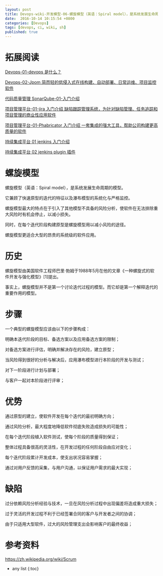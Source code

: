 ```yaml
---
layout: post
title: Devops-wiki-开发模型-06-螺旋模型（英语：Spiral model），是系统发展生命周期的模型。
date:  2016-10-14 10:15:54 +0800
categories: [Devops]
tags: [devops, ci, wiki, sh]
published: true
---
```


# 拓展阅读

[Devops-01-devops 是什么？](https://houbb.github.io/2016/10/14/devops-01-overview)

[Devops-02-Jpom 简而轻的低侵入式在线构建、自动部署、日常运维、项目监控软件](https://houbb.github.io/2016/10/14/devops-02-jpom)

[代码质量管理 SonarQube-01-入门介绍](https://houbb.github.io/2016/10/14/devops-sonarqube-01-intro)

[项目管理平台-01-jira 入门介绍 缺陷跟踪管理系统，为针对缺陷管理、任务追踪和项目管理的商业性应用软件](https://houbb.github.io/2016/10/14/project-manage-jira-01-intro)

[项目管理平台-01-Phabricator 入门介绍 一套集成的强大工具，帮助公司构建更高质量的软件](https://houbb.github.io/2016/10/14/project-manage-phabricator-01-overview)

[持续集成平台 01 jenkins 入门介绍](https://houbb.github.io/2016/10/14/devops-jenkins-01-intro)

[持续集成平台 02 jenkins plugin 插件](https://houbb.github.io/2016/10/14/devops-jenkins-02-plugin)

# 螺旋模型

螺旋模型（英语：Spiral model），是系统发展生命周期的模型。

它兼顾了快速原型的迭代的特征以及瀑布模型的系统化与严格监控。

螺旋模型最大的特点在于引入了其他模型不具备的风险分析，使软件在无法排除重大风险时有机会停止，以减小损失。

同时，在每个迭代阶段构建原型是螺旋模型用以减小风险的途径。

螺旋模型更适合大型的昂贵的系统级的软件应用。

# 历史

螺旋模型由美国软件工程师巴里·勃姆于1988年5月在他的文章《一种螺旋式的软件开发与强化模型》[1]提出。

事实上，螺旋模型并不是第一个讨论迭代过程的模型。而它却是第一个解释迭代的重要作用的模型。

# 步骤

一个典型的螺旋模型应该由以下的步骤构成：

明确本迭代阶段的目标、备选方案以及应用备选方案的限制；

对备选方案进行评估，明确并解决存在的风险，建立原型；

当风险得到很好的分析与解决后，应用瀑布模型进行本阶段的开发与测试；

对下一阶段进行计划与部署；

与客户一起对本阶段进行评审；


# 优势

通过原型的建立，使软件开发在每个迭代的最初明确方向；

通过风险分析，最大程度地降低软件彻底失败造成损失的可能性；

在每个迭代阶段植入软件测试，使每个阶段的质量得到保证；

整体过程具备很高的灵活性，在开发过程的任何阶段自由应对变化；

每个迭代阶段累计开发成本，使支出状况容易掌握；

通过对用户反馈的采集，与用户沟通，以保证用户需求的最大实现；


# 缺陷

过分依赖风险分析经验与技术，一旦在风险分析过程中出现偏差将造成重大损失；

过于灵活的开发过程不利于已经签署合同的客户与开发者之间的协调；

由于只适用大型软件，过大的风险管理支出会影响客户的最终收益；

# 参考资料

https://zh.wikipedia.org/wiki/Scrum

* any list
{:toc}



